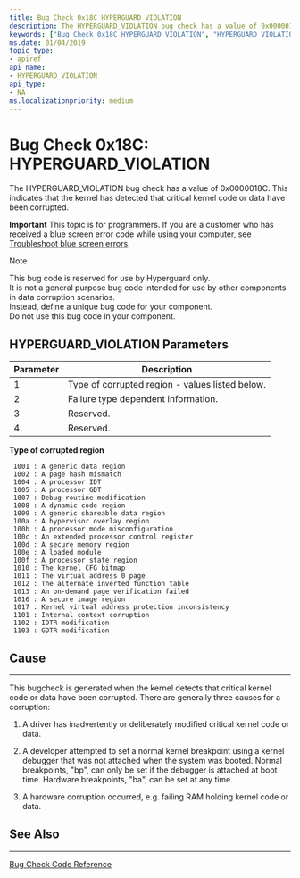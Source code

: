 ```yaml
---
title: Bug Check 0x18C HYPERGUARD_VIOLATION
description: The HYPERGUARD_VIOLATION bug check has a value of 0x0000018C. It indicates that the kernel has detected that critical kernel code or data have been corrupted.
keywords: ["Bug Check 0x18C HYPERGUARD_VIOLATION", "HYPERGUARD_VIOLATION"]
ms.date: 01/04/2019
topic_type:
- apiref
api_name:
- HYPERGUARD_VIOLATION
api_type:
- NA
ms.localizationpriority: medium
---
```


# Bug Check 0x18C: HYPERGUARD\_VIOLATION 

The HYPERGUARD\_VIOLATION bug check has a value of 0x0000018C. This indicates that the kernel has detected that critical kernel code or data have been corrupted.

**Important** This topic is for programmers. If you are a customer who has received a blue screen error code while using your computer, see [Troubleshoot blue screen errors](https://windows.microsoft.com/windows-10/troubleshoot-blue-screen-errors).

> [!NOTE] 
> This bug code is reserved for use by Hyperguard only.  
> It is  not a general purpose bug code intended for use by other components in data corruption scenarios.  
> Instead, define a unique bug code for your component.   
> Do not use this bug code in your component.
>

 ## HYPERGUARD\_VIOLATION Parameters

| Parameter | Description |
|-----------|-------------|
| 1         | Type of corrupted region - values listed below. |
| 2         | Failure type dependent information. |
| 3         | Reserved.  |
| 4         | Reserved.  |


**Type of corrupted region**

     1001 : A generic data region
     1002 : A page hash mismatch
     1004 : A processor IDT
     1005 : A processor GDT
     1007 : Debug routine modification
     1008 : A dynamic code region
     1009 : A generic shareable data region
     100a : A hypervisor overlay region
     100b : A processor mode misconfiguration
     100c : An extended processor control register
     100d : A secure memory region
     100e : A loaded module
     100f : A processor state region
     1010 : The kernel CFG bitmap
     1011 : The virtual address 0 page
     1012 : The alternate inverted function table
     1013 : An on-demand page verification failed
     1016 : A secure image region
     1017 : Kernel virtual address protection inconsistency
     1101 : Internal context corruption
     1102 : IDTR modification
     1103 : GDTR modification



## Cause
-----

This bugcheck is generated when the kernel detects that critical kernel code or data have been corrupted. There are generally three causes for a corruption:

1) A driver has inadvertently or deliberately modified critical kernel code or data. 

2) A developer attempted to set a normal kernel breakpoint using a kernel debugger that was not attached when the system was booted. Normal breakpoints,
 "bp", can only be set if the debugger is attached at boot time. Hardware breakpoints, "ba", can be set at any time.

3) A hardware corruption occurred, e.g. failing RAM holding kernel code or data.


## See Also
----------

[Bug Check Code Reference](bug-check-code-reference2.md)





